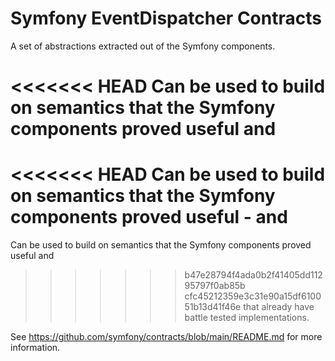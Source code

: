 Symfony EventDispatcher Contracts
=================================

A set of abstractions extracted out of the Symfony components.

<<<<<<< HEAD
Can be used to build on semantics that the Symfony components proved useful and
=======
<<<<<<< HEAD
Can be used to build on semantics that the Symfony components proved useful - and
=======
Can be used to build on semantics that the Symfony components proved useful and
>>>>>>> b47e28794f4ada0b2f41405dd11295797f0ab85b
>>>>>>> cfc45212359e3c31e90a15df610051b13d41f46e
that already have battle tested implementations.

See https://github.com/symfony/contracts/blob/main/README.md for more information.

